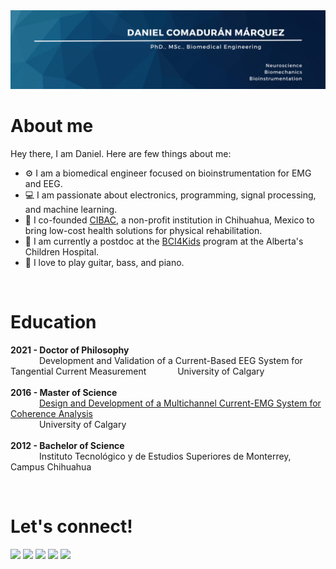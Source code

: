 <img src="./Images/banner.png">

<br/>
<h1 style="text-align: left;">About me</h1>

Hey there, I am Daniel. Here are few things about me:
- ⚙ I am a biomedical engineer focused on bioinstrumentation for EMG and EEG.
- 💻 I am passionate about electronics, programming, signal processing, and machine learning.
- 🏥 I co-founded [CIBAC](https://www.cibac.mx), a non-profit institution in Chihuahua, Mexico to bring low-cost health solutions for physical rehabilitation.
- 🧠 I am currently a postdoc at the [BCI4Kids](https://cumming.ucalgary.ca/research/pediatric-bci/home) program at the Alberta's Children Hospital.
- 🎸 I love to play guitar, bass, and piano.


<br/>
<h1 style="text-align: left">Education</h1>

**2021 - Doctor of Philosophy** <br/>
&emsp;&emsp;&emsp; Development and Validation of a Current-Based EEG System for Tangential Current Measurement
&emsp;&emsp;&emsp; University of Calgary
<br/>
<br/>
**2016 - Master of Science** <br/>
&emsp;&emsp;&emsp; [Design and Development of a Multichannel Current-EMG System for Coherence Analysis](https://prism.ucalgary.ca/bitstream/handle/11023/3352/ucalgary_2016_comaduran%20marquez_daniel.pdf;sequence=1) <br/>
&emsp;&emsp;&emsp; University of Calgary
<br/>
<br/>
**2012 - Bachelor of Science** <br/>
&emsp;&emsp;&emsp; Instituto Tecnológico y de Estudios Superiores de Monterrey, Campus Chihuahua


<br/>

<h1 style="text-align: left">Let's connect!</h1>
<a href="mailto:dcomadur@ucalgary.ca?subject=Let%27s%20connect!"><img src="./Images/outlook.svg" height="32"/></a>
<a href="https://www.linkedin.com/in/danielcomaduran/"><img src="./Images/linkedin.svg" height="32"/></a>
<a href="https://twitter.com/DanielComaduran/"><img src="./Images/twitter.svg" height="32"/></a>
<a href="https://wa.me/14034652952?text=Let%27s%20connect!"><img src="./Images/whatsapp.svg" height="32"/></a>
<a href="https://www.instagram.com/danycomaduran/"><img src="./Images/instagram.svg" height="32"/></a>
